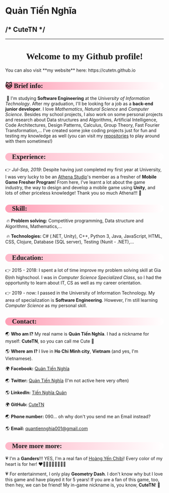 # Quản Tiến Nghĩa

## /* CuteTN */

----

<h1 style="text-align: center; font-family: Comic Sans MS">
    Welcome to my Github profile!
</h1>
You can also visit **my website** here: https://cutetn.github.io

<h2 style="background: linear-gradient(90deg, #ff9eb5, #ffffff); border-radius: 20px; font-family: Comic Sans MS">
    🐱 Brief info:
</h2>

​	📌 I'm studying **Software Engineering** at the *University of Information Technology*. After my graduation, I'll be looking for a job as a **back-end junior developer**. I love *Mathematics*, *Natural Science* and *Computer Science*. Besides my school projects, I also work on some personal projects and research about Data structures and Algorithms, Artificial Intelligence, Code Architectures, Design Patterns, Calculus, Group Theory, Fast Fourier Transformation,... I've created some joke coding projects just for fun and testing my knowledge as well (you can visit my [repositories](https://github.com/CuteTN?tab=repositories) to play around with them sometimes!)

<h2 style="background: linear-gradient(90deg, #ffb8c9, #ffffff); border-radius: 20px; font-family: Comic Sans MS">
    🐶 Experience:
</h2>
<div style="">
        👉 <em>Jul-Sep, 2019</em>: Despite having just completed my first year at University, I was very lucky to be an <a href="https://athena.studio">Athena Studio</a>'s member as a fresher of <strong>Mobile Game Fresher Program</strong>! From here, I've learnt a lot about the game industry, the way to design and develop a mobile game using <strong>Unity</strong>, and lots of other priceless knowledge! Thank you so much Athena!!! 🤗
    </p>
</div>
<h2 style="background: linear-gradient(90deg, #ff9eb5, #ffffff); border-radius: 20px; font-family: Comic Sans MS"">
    🐹 Skill:
</h2>

​	🔥 **Problem solving:** Competitive programming, Data structure and Algorithms, Mathematics,...

​	🔥 **Technologies:** C# (.NET, Unity), C++, Python 3, Java, JavaScript, HTML, CSS, Clojure, Database (SQL server), Testing (Nunit - .NET),...

<h2 style="background: linear-gradient(90deg, #ffb8c9, #ffffff); border-radius: 20px; font-family: Comic Sans MS"">
    🐼 Education:
</h2>
<div>
    <p>
    	👉 2015 - 2018: I spent a lot of time improve my problem solving skill at Gia Định highschool. I was in <em>Computer Science Specialized Class</em>, so I had the opportunity to learn about IT, CS as well as my career orientation.
    </p>
    <p style="clear: left"></p>
</div>

<div>
    <p>
        👉 2019 - now: I passed in the University of Information Technology. My area of specialization is <strong>Software Engineering</strong>. However, I'm still learning <em>Computer Science</em> as my personal skill.
    </p>
    <p style="clear: left"></p>
</div>
<h2 style="background: linear-gradient(90deg, #ff9eb5, #ffffff); border-radius: 20px; font-family: Comic Sans MS"">
    🐣 Contact:
</h2>

🌏 **Who am I?** My real name is **Quản Tiến Nghĩa**. I had a nickname for myself: **CuteTN**, so you can call me Cute 🤣

🌎 **Where am I?** I live in **Ho Chi Minh city**, **Vietnam** (and yes, I'm Vietnamese).

🌍 **Facebook:** [Quản Tiến Nghĩa](https://www.facebook.com/nghia.quantien/)

🌏 **Twitter:** [Quản Tiến Nghĩa](https://twitter.com/QunTinNgha1) (I'm not active here very often)

🌎 **LinkedIn:** [Tiến Nghĩa Quản](https://www.linkedin.com/in/tiến-nghĩa-quản-209874175/)

🌍 **GitHub:** [CuteTN](https://github.com/CuteTN)

🌏 **Phone number:** 090... oh why don't you send me an Email instead?

🌎 **Email:** quantiennghia001@gmail.com

<h2 style="background: linear-gradient(90deg, #ffb8c9, #ffffff); border-radius: 20px; font-family: Comic Sans MS"">
    💌 More more more:
</h2>

💗 I'm a **Ganders**!!! YES, I'm a real fan of [Hoàng Yến Chibi](https://www.facebook.com/hoangyenfan/)! Every color of my heart is for her! ❤️🧡💛💚💙💜🖤🤍🤎

💗 For entertainment, I only play **Geometry Dash**. I don't know why but I love this game and have played it for 5 years! If you are a fan of this game, too, then hey, we can be friend! My in-game nickname is, you know, **CuteTN**! 🤪



<!--
**CuteTN/CuteTN** is a ✨ _special_ ✨ repository because its `README.md` (this file) appears on your GitHub profile.

Here are some ideas to get you started:

- 🔭 I’m currently working on ...
- 🌱 I’m currently learning ...
- 👯 I’m looking to collaborate on ...
- 🤔 I’m looking for help with ...
- 💬 Ask me about ...
- 📫 How to reach me: ...
- 😄 Pronouns: ...
- ⚡ Fun fact: ...
-->
